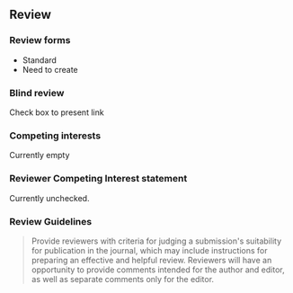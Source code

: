 ## Review

### Review forms
- Standard
- Need to create

### Blind review
Check box to present link

### Competing interests
Currently empty

### Reviewer Competing Interest statement
Currently unchecked.

### Review Guidelines
> Provide reviewers with criteria for judging a submission's suitability for publication in the journal, which may include instructions for preparing an effective and helpful review. Reviewers will have an opportunity to provide comments intended for the author and editor, as well as separate comments only for the editor.
